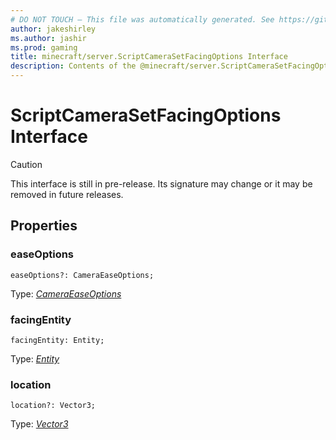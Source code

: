 ```yaml
---
# DO NOT TOUCH — This file was automatically generated. See https://github.com/mojang/minecraftapidocsgenerator to modify descriptions, examples, etc.
author: jakeshirley
ms.author: jashir
ms.prod: gaming
title: minecraft/server.ScriptCameraSetFacingOptions Interface
description: Contents of the @minecraft/server.ScriptCameraSetFacingOptions class.
---
```

# ScriptCameraSetFacingOptions Interface

> [!CAUTION]
> This interface is still in pre-release.  Its signature may change or it may be removed in future releases.

## Properties

### **easeOptions**
`easeOptions?: CameraEaseOptions;`

Type: [*CameraEaseOptions*](CameraEaseOptions.md)

### **facingEntity**
`facingEntity: Entity;`

Type: [*Entity*](Entity.md)

### **location**
`location?: Vector3;`

Type: [*Vector3*](Vector3.md)
